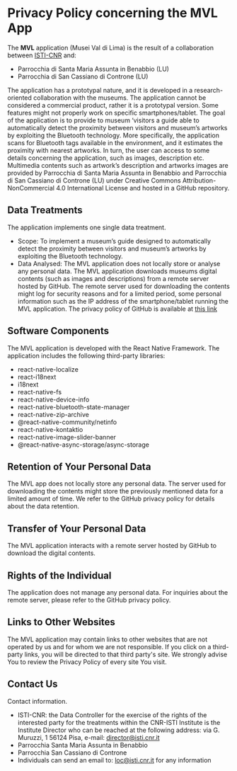 # Privacy Policy concerning the MVL App

The **MVL** application (Musei Val di Lima) is the result of a collaboration between [ISTI-CNR](https://www.isti.cnr.it/it/) and:

- Parrocchia di Santa Maria Assunta in Benabbio (LU)
- Parrocchia di San Cassiano di Controne (LU)

The application has a prototypal nature, and it is developed in a research-oriented collaboration with the museums. The application cannot be considered a commercial product, rather it is a prototypal version. Some features might not properly work on specific smartphones/tablet.
The goal of the application is to provide to museum ‘visitors a guide able to automatically detect the proximity between visitors and museum’s artworks by exploiting the Bluetooth technology. More specifically, the application scans for Bluetooth tags available in the environment, and it estimates the proximity with nearest artworks. In turn, the user can access to some details concerning the application, such as images, description etc.
Multimedia contents such as artwork’s description and artworks images are provided by Parrocchia di Santa Maria Assunta in Benabbio and Parrocchia di San Cassiano di Controne (LU) under Creative Commons Attribution-NonCommercial 4.0 International License and hosted in a GitHub repository.

## Data Treatments
The application implements one single data treatment.
- Scope: To implement a museum’s guide designed to automatically detect the proximity between visitors and museum’s artworks by exploiting the Bluetooth technology.
- Data Analysed: The MVL application does not locally store or analyse any personal data. The MVL application downloads museums digital contents (such as images and descriptions) from a remote server hosted by GitHub. The remote server used for downloading the contents might log for security reasons and for a limited period, some personal information such as the IP address of the smartphone/tablet running the MVL application. The privacy policy of GitHub is available at [this link](https://docs.github.com/en/site-policy/privacy-policies/github-privacy-statement#what-information-github-collectsThird-party)

## Software Components
The MVL application is developed with the React Native Framework. The application includes the following third-party libraries:
- react-native-localize
- react-i18next
- i18next
- react-native-fs
- react-native-device-info
- react-native-bluetooth-state-manager
- react-native-zip-archive
- @react-native-community/netinfo
- react-native-kontaktio
- react-native-image-slider-banner
- @react-native-async-storage/async-storage


## Retention of Your Personal Data
The MVL app does not locally store any personal data.
The server used for downloading the contents might store the previously mentioned data for a limited amount of time. We refer to the GitHub privacy policy for details about the data retention.

## Transfer of Your Personal Data
The MVL application interacts with a remote server hosted by GitHub to download the digital contents.

## Rights of the Individual 
The application does not manage any personal data. For inquiries about the remote server, please refer to the GitHub privacy policy.

## Links to Other Websites
The MVL application may contain links to other websites that are not operated by us and for whom we are not responsible.  If you click on a third-party links, you will be directed to that third party's site. We strongly advise You to review the Privacy Policy of every site You visit.

## Contact Us
Contact information.
- ISTI-CNR: the Data Controller for the exercise of the rights of the interested party for the treatments within the CNR-ISTI Institute is the Institute Director who can be reached at the following address: via G. Muruzzi, 1 56124 Pisa, e-mail: director@isti.cnr.it
- Parrocchia Santa Maria Assunta in Benabbio
- Parrocchia San Cassiano di Controne
- Individuals can send an email to: loc@isti.cnr.it for any information

